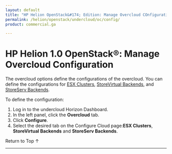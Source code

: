 ```yaml
---
layout: default
title: "HP Helion OpenStack&#174; Edition: Manage Overcloud COnfiguration"
permalink: /helion/openstack/undercloud/oc/config/
product: commercial.ga

---
```

<!--PUBLISHED-->


<script>

function PageRefresh {
onLoad="window.refresh"
}

PageRefresh();

</script>

<!---

<p style="font-size: small;"> <a href="/helion/openstack/install-beta/kvm/">&#9664; PREV</a> | <a href="/helion/openstack/install-beta-overview/">&#9650; UP</a> | <a href="/helion/openstack/install-beta/esx/">NEXT &#9654;</a> </p> -->


# HP Helion 1.0 OpenStack&#174;: Manage Overcloud Configuration

The overcloud options define the configurations of the overcloud. You can define the configurations for [ESX Clusters](/helion/openstack/undercloud/oc/config/esx/), [StoreVirtual Backends](/helion/openstack/undercloud/oc/config/storevirtual/), and [StoreServ Backends](/helion/openstack/undercloud/oc/config/storeserv/).

To define the configuration:

1. Log in to the undercloud Horizon Dashboard.
2. In the left panel, click the **Overcloud** tab.
3. Click **Configure**.
4. Select the desired tab on the Configure Cloud page:**ESX Clusters**, **StoreVirtual Backends** and **StoreServ Backends**.


<a href="#top" style="padding:14px 0px 14px 0px; text-decoration: none;"> Return to Top &#8593; </a>

----
